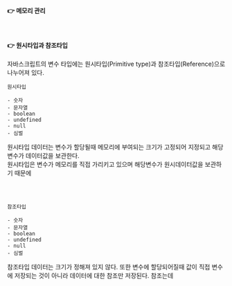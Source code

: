 #### 👉 메모리 관리

<br>

#### 👉 원시타입과 참조타입

자바스크립트의 변수 타입에는 원시타입(Primitive type)과 참조타입(Reference)으로 나누어져 있다.  

```원시타입```    

```text
- 숫자
- 문자열
- boolean
- undefined
- null
- 심벌
```   
원시타입 데이터는 변수가 할당될때 메모리에 부여되는 크기가 고정되어 지정되고 해당 변수가 데이터값을 보관한다.   
원시타입은 변수가 메모리를 직접 가리키고 있으며 해당변수가 원시데이터값을 보관하기 때문에  

```javascript

```

<br>

```참조타입```    
  
```text
- 숫자
- 문자열
- boolean
- undefined
- null
- 심벌
```   
참조타입 데이터는 크기가 정해져 있지 않다. 또한 변수에 할당되어질때 값이 직접 변수에 저장되는 것이 아니라 데이터에 대한 참조만 저장된다. 참조는데

```javascript

```